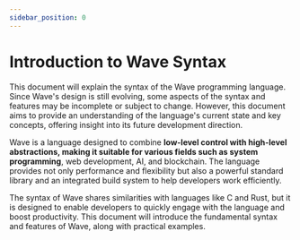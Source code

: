 ```yaml
---
sidebar_position: 0
---
```


# Introduction to Wave Syntax

This document will explain the syntax of the Wave programming language. Since Wave's design is still evolving, some aspects of the syntax and features may be incomplete or subject to change. However, this document aims to provide an understanding of the language's current state and key concepts, offering insight into its future development direction.

Wave is a language designed to combine **low-level control with high-level abstractions, making it suitable for various fields such as system programming**, web development, AI, and blockchain. The language provides not only performance and flexibility but also a powerful standard library and an integrated build system to help developers work efficiently.

The syntax of Wave shares similarities with languages like C and Rust, but it is designed to enable developers to quickly engage with the language and boost productivity. This document will introduce the fundamental syntax and features of Wave, along with practical examples.